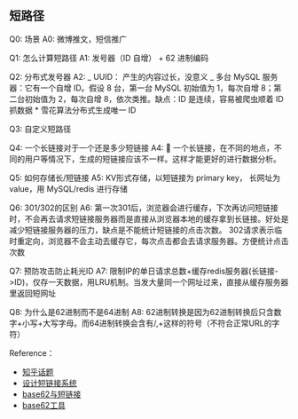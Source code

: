 ## 短路径


Q0: 场景
A0: 微博推文，短信推广

Q1: 怎么计算短路径
A1: 发号器（ID 自增） + 62 进制编码

Q2: 分布式发号器
A2:
_ UUID： 产生的内容过长，没意义
_ 多台 MySQL 服务器：它有一个自增 ID。假设 8 台，第一台 MySQL 初始值为 1，每次自增 8；第二台初始值为 2，每次自增 8，依次类推。缺点：ID 是连续，容易被爬虫顺着 ID 抓数据 \* 雪花算法分布式生成唯一 ID

Q3: 自定义短路径

Q4: 一个长链接对于一个还是多少短链接
A4:  一个长链接，在不同的地点，不同的用户等情况下，生成的短链接应该不一样。这样才能更好的进行数据分析。

Q5: 如何存储长/短链接
A5: KV形式存储，以短链接为 primary key， 长网址为 value，用 MySQL/redis 进行存储

Q6: 301/302的区别
A6: 第一次301后，浏览器会进行缓存，下次再访问短链接时，不会再去请求短链接服务器而是直接从浏览器本地的缓存拿到长链接。好处是减少短链接服务器的压力，缺点是不能统计短链接的点击次数。
302请求表示临时重定向，浏览器不会主动去缓存它，每次点击都会去请求服务器。方便统计点击次数

Q7: 预防攻击防止耗光ID
A7: 限制IP的单日请求总数+缓存redis服务器(长链接->ID)，仅存一天数据，用LRU机制。当发大量同一个网址过来，直接从缓存服务器里返回短网址

Q8: 为什么是62进制而不是64进制
A8: 62进制转换是因为62进制转换后只含数字+小写+大写字母。而64进制转换会含有/,+这样的符号（不符合正常URL的字符）

Reference：

- [知乎话题](https://www.zhihu.com/question/20103344/answer/573638467)
- [设计短链接系统](http://cn.soulmachine.me/2017-04-10-how-to-design-tinyurl/)
- [base62与短链接](https://www.jianshu.com/p/3156cc5d6ae3)
- [base62工具](https://tool.lu/hexconvert/)
